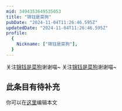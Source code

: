```yaml
---
mid: 3494353649535053
title: "锦钰是菜狗"
pubDate: "2024-11-04T11:26:46.595Z"
updatedDate: "2024-11-04T11:26:46.595Z"
profile:
  {
    Nickname: ["锦钰是菜狗"],
  }
---
```


关注[锦钰是菜狗](https://space.bilibili.com/3494353649535053)谢谢喵~ 关注[锦钰是菜狗](https://space.bilibili.com/3494353649535053)谢谢喵~

## 此条目有待补充
你可以在[这里](https://github.com/Yuhanawa/VTuber.ICU/edit/master/src/content/v/锦钰是菜狗/index.md)编辑本文
